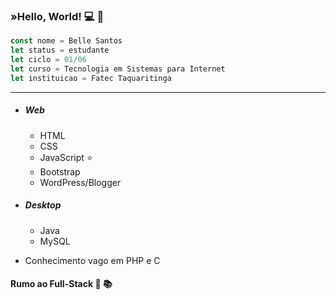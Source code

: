 ### »Hello, World! :computer: :wave:
```javascript
const nome = Belle Santos
let status = estudante
let ciclo = 01/06
let curso = Tecnologia em Sistemas para Internet
let instituicao = Fatec Taquaritinga
```
------

* ##### Web
  * HTML
  * CSS
  * JavaScript :star:
  * Bootstrap
  * WordPress/Blogger

* ##### Desktop
  * Java
  * MySQL

* Conhecimento vago em PHP e C

#### __Rumo ao Full-Stack__ :dart: :books:

<!--
**cristianebeel/cristianebeel** is a ✨ _special_ ✨ repository because its `README.md` (this file) appears on your GitHub profile.
-->
